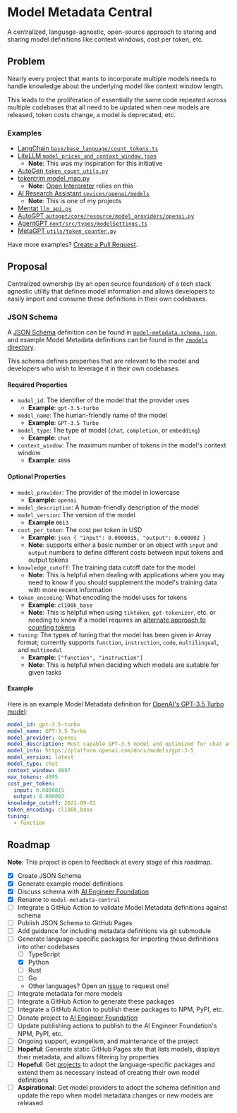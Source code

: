 # Model Metadata Central

A centralized, language-agnostic, open-source approach to storing and sharing model definitions like context windows, cost per token, etc.

## Problem

Nearly every project that wants to incorporate multiple models needs to handle knowledge about the underlying model like context window length.

This leads to the proliferation of essentially the same code repeated across multiple codebases that all need to be updated when new models are released, token costs change, a model is deprecated, etc.

### Examples
- [LangChain `base/base_language/count_tokens.ts`](https://github.com/langchain-ai/langchainjs/blob/main/langchain/src/base_language/count_tokens.ts)
- [LiteLLM `model_prices_and_context_window.json`](https://github.com/BerriAI/litellm/blob/main/model_prices_and_context_window.json)
  - **Note**: This was my inspiration for this initiative
- [AutoGen `token_count_utils.py`](https://github.com/microsoft/autogen/blob/main/autogen/token_count_utils.py)
- [tokentrim model_map.py](https://github.com/KillianLucas/tokentrim/blob/main/tokentrim/model_map.py)
	- **Note**: [Open Interpreter](https://github.com/KillianLucas/open-interpreter/) relies on this
- [AI Research Assistant `sevices/openai/models`](https://github.com/InterwebAlchemy/obsidian-ai-research-assistant/tree/main/src/services/openai/models)
	- **Note**: This is one of my projects
- [Mentat `llm_api.py`](https://github.com/AbanteAI/mentat/blob/main/mentat/llm_api.py)
- [AutoGPT `autogpt/core/resource/model_providers/openai.py`](https://github.com/Significant-Gravitas/AutoGPT/blob/master/autogpts/autogpt/autogpt/core/resource/model_providers/openai.py)
- [AgentGPT `next/src/types/modelSettings.ts`](https://github.com/reworkd/AgentGPT/blob/main/next/src/types/modelSettings.ts)
- [MetaGPT `utils/token_counter.py`](https://github.com/geekan/MetaGPT/blob/main/metagpt/utils/token_counter.py)

Have more examples? [Create a Pull Request](https://github.com/InterwebAlchemy/llm-model-definitions/pulls).

## Proposal

Centralized ownership (by an open source foundation) of a tech stack agnostic utility that defines model information and allows developers to easily import and consume these definitions in their own codebases.

### JSON Schema

A [JSON Schema](https://json-schema.org/) definition can be found in [`model-metadata.schema.json`](./model-metadata.schema.json), and example Model Metadata definitions can be found in the [`/models` directory](./models).

This schema defines properties that are relevant to the model and developers who wish to leverage it in their own codebases.

#### Required Properties

- `model_id`: The identifier of the model that the provider uses
  - **Example**: `gpt-3.5-turbo`
- `model_name`: The human-friendly name of the model
	- **Example**: `GPT-3.5 Turbo`
- `model_type`: The type of model (`chat`, `completion`, or `embedding`)
	- **Example**: `chat`
- `context_window`: The maximum number of tokens in the model's context window
	- **Example**: `4096`

#### Optional Properties

- `model_provider`: The provider of the model in lowercase
  - **Example**: `openai`
- `model_description`: A human-friendly description of the model
- `model_version`: The version of the model
  - **Example** `0613`
- `cost_per_token`: The cost per token in USD
  - **Example**: ```json {
    "input": 0.0000015,
    "output": 0.000002
  }```
  - **Note**: supports either a basic number or an object with `input` and `output` numbers to define different costs between input tokens and output tokens
- `knowledge_cutoff`: The training data cutoff date for the model
  - **Note**: This is helpful when dealing with applications where you may need to know if you should supplement the model's training data with more recent information
- `token_encoding`: What encoding the model uses for tokens
  - **Example**: `cl100k_base`
  - **Note**: This is helpful when using `tiktoken`, `gpt-tokenizer`, etc. or needing to know if a model requires an [alternate approach to counting tokens](https://github.com/belladoreai/llama-tokenizer-js)
- `tuning`: The types of tuning that the model has been given in Array format; currently supports `function`, `instruction`, `code`, `multilingual`, and `multimodal`
  - **Example**: `["function", "instruction"]`
  - **Note**: This is helpful when deciding which models are suitable for given tasks

#### Example

Here is an example Model Metadata definition for [OpenAI's GPT-3.5 Turbo model](https://platform.openai.com/docs/models/gpt-3-5):

```yaml
model_id: gpt-3.5-turbo
model_name: GPT-3.5 Turbo
model_provider: openai
model_description: Most capable GPT-3.5 model and optimized for chat at 1/10th the cost of text-davinci-003.
model_info: https://platform.openai.com/docs/models/gpt-3-5
model_version: latest
model_type: chat
context_window: 4097
max_tokens: 4095
cost_per_token:
  input: 0.0000015
  output: 0.000002
knowledge_cutoff: 2021-09-01
token_encoding: cl100k_base
tuning:
  - function
```

## Roadmap

**Note**: This project is open to feedback at every stage of rhis roadmap.

- [x] Create JSON Schema
- [x] Generate example model definitions
- [x] Discuss schema with [AI Engineer Foundation](https://github.com/AI-Engineer-Foundation/)
- [x] Rename to `model-metadata-central`
- [ ] Integrate a GitHub Action to validate Model Metadata definitions against schema
- [ ] Publish JSON Schema to GitHub Pages
- [ ] Add guidance for including metadata definitions via git submodule
- [ ] Generate language-specific packages for importing these definitions into other codebases
  - [ ] TypeScript
  - [x] Python
  - [ ] Rust
  - [ ] Go
  - Other languages? Open an [issue](https://github.com/InterwebAlchemy/llm-model-definitions/issues) to request one!
- [ ] Integrate metadata for more models
- [ ] Integrate a GitHub Action to generate these packages
- [ ] Integrate a GitHub Action to publish these packages to NPM, PyPI, etc.
- [ ] Donate project to [AI Engineer Foundation](https://github.com/AI-Engineer-Foundation/)
- [ ] Update publishing actions to publish to the AI Engineer Foundation's NPM, PyPI, etc.
- [ ] Ongoing support, evangelism, and maintenance of the project
- [ ] **Hopeful**: Generate static GitHub Pages site that lists models, displays their metadata, and allows filtering by properties
- [ ] **Hopeful**: Get [projects](https://github.com/InterwebAlchemy/llm-model-definitions#examples) to adopt the language-specific packages and extend them as necessary instead of creating their own model definitions
- [ ] **Aspirational**: Get model providers to adopt the schema definition and update the repo when model metadata changes or new models are released
